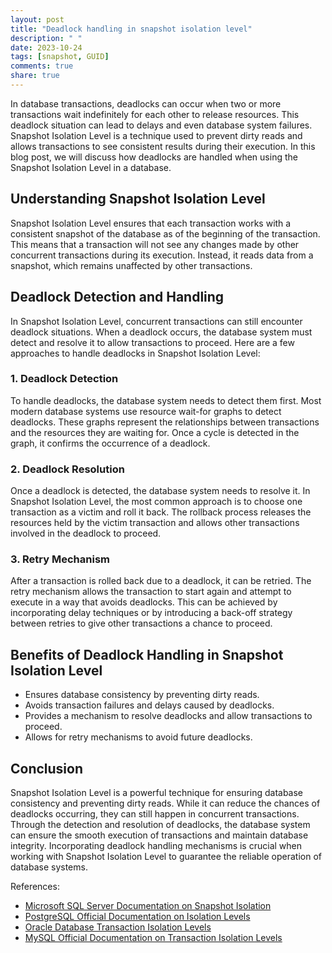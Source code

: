 ```yaml
---
layout: post
title: "Deadlock handling in snapshot isolation level"
description: " "
date: 2023-10-24
tags: [snapshot, GUID]
comments: true
share: true
---
```


In database transactions, deadlocks can occur when two or more transactions wait indefinitely for each other to release resources. This deadlock situation can lead to delays and even database system failures. Snapshot Isolation Level is a technique used to prevent dirty reads and allows transactions to see consistent results during their execution. In this blog post, we will discuss how deadlocks are handled when using the Snapshot Isolation Level in a database.

## Understanding Snapshot Isolation Level

Snapshot Isolation Level ensures that each transaction works with a consistent snapshot of the database as of the beginning of the transaction. This means that a transaction will not see any changes made by other concurrent transactions during its execution. Instead, it reads data from a snapshot, which remains unaffected by other transactions.

## Deadlock Detection and Handling

In Snapshot Isolation Level, concurrent transactions can still encounter deadlock situations. When a deadlock occurs, the database system must detect and resolve it to allow transactions to proceed. Here are a few approaches to handle deadlocks in Snapshot Isolation Level:

### 1. Deadlock Detection

To handle deadlocks, the database system needs to detect them first. Most modern database systems use resource wait-for graphs to detect deadlocks. These graphs represent the relationships between transactions and the resources they are waiting for. Once a cycle is detected in the graph, it confirms the occurrence of a deadlock.

### 2. Deadlock Resolution

Once a deadlock is detected, the database system needs to resolve it. In Snapshot Isolation Level, the most common approach is to choose one transaction as a victim and roll it back. The rollback process releases the resources held by the victim transaction and allows other transactions involved in the deadlock to proceed.

### 3. Retry Mechanism

After a transaction is rolled back due to a deadlock, it can be retried. The retry mechanism allows the transaction to start again and attempt to execute in a way that avoids deadlocks. This can be achieved by incorporating delay techniques or by introducing a back-off strategy between retries to give other transactions a chance to proceed.

## Benefits of Deadlock Handling in Snapshot Isolation Level

- Ensures database consistency by preventing dirty reads.
- Avoids transaction failures and delays caused by deadlocks.
- Provides a mechanism to resolve deadlocks and allow transactions to proceed.
- Allows for retry mechanisms to avoid future deadlocks.

## Conclusion

Snapshot Isolation Level is a powerful technique for ensuring database consistency and preventing dirty reads. While it can reduce the chances of deadlocks occurring, they can still happen in concurrent transactions. Through the detection and resolution of deadlocks, the database system can ensure the smooth execution of transactions and maintain database integrity. Incorporating deadlock handling mechanisms is crucial when working with Snapshot Isolation Level to guarantee the reliable operation of database systems.

References:
- [Microsoft SQL Server Documentation on Snapshot Isolation](https://docs.microsoft.com/en-us/sql/relational-databases/sql-server-transaction-locking-and-row-versioning-guide?view=sql-server-ver15#snapshot-isolation)
- [PostgreSQL Official Documentation on Isolation Levels](https://www.postgresql.org/docs/current/transaction-iso.html)
- [Oracle Database Transaction Isolation Levels](https://docs.oracle.com/en/database/oracle/oracle-database/19/sqlrf/SET-TRANSACTION.html#GUID-34A79E5E-C123-4600-8CEF-2CE10F59CA24)
- [MySQL Official Documentation on Transaction Isolation Levels](https://dev.mysql.com/doc/refman/8.0/en/set-transaction.html)